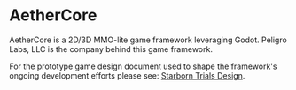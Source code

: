 # AetherCore
AetherCore is a 2D/3D MMO-lite game framework leveraging Godot. Peligro Labs, LLC is the company behind this game framework.

For the prototype game design document used to shape the framework's ongoing development efforts please see: [Starborn Trials Design](https://peligrolabs.com/starborn-trials-design/).
